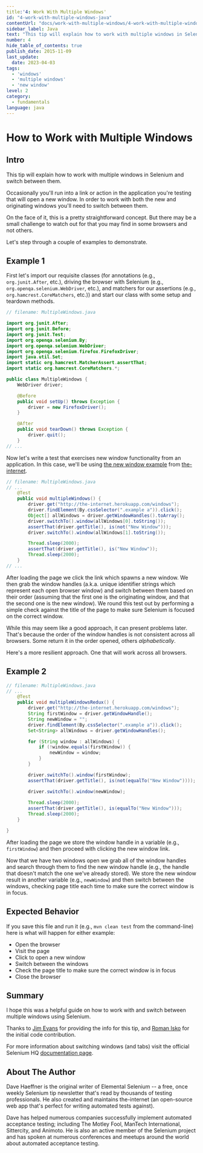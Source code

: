 ```yaml
---
title:'4: Work With Multiple Windows'
id: "4-work-with-multiple-windows-java"
contentUrl: "docs/work-with-multiple-windows/4-work-with-multiple-windows-java"
sidebar_label: Java
text: "This tip will explain how to work with multiple windows in Selenium and switch between them. Occasionally you'll run into a link or action in the application you're testing that will open a new window."
number: 4
hide_table_of_contents: true
publish_date: 2015-11-09
last_update:
  date: 2023-04-03
tags:
  - 'windows'
  - 'multiple windows'
  - 'new window'
level: 2
category:
  - fundamentals
language: java
---
```


# How to Work with Multiple Windows

## Intro

This tip will explain how to work with multiple windows in Selenium and switch between them.

Occasionally you'll run into a link or action in the application you're testing that will open a new window. In order to work with both the new and originating windows you'll need to switch between them.

On the face of it, this is a pretty straightforward concept. But there may be a small challenge to watch out for that you may find in some browsers and not others.

Let's step through a couple of examples to demonstrate.


## Example 1

First let's import our requisite classes (for annotations (e.g., `org.junit.After`, etc.), driving the browser with Selenium (e.g., `org.openqa.selenium.WebDriver`, etc.), and matchers for our assertions (e.g., `org.hamcrest.CoreMatchers`, etc.)) and start our class with some setup and teardown methods.

```java
// filename: MultipleWindows.java

import org.junit.After;
import org.junit.Before;
import org.junit.Test;
import org.openqa.selenium.By;
import org.openqa.selenium.WebDriver;
import org.openqa.selenium.firefox.FirefoxDriver;
import java.util.Set;
import static org.hamcrest.MatcherAssert.assertThat;
import static org.hamcrest.CoreMatchers.*;

public class MultipleWindows {
    WebDriver driver;

    @Before
    public void setUp() throws Exception {
        driver = new FirefoxDriver();
    }

    @After
    public void tearDown() throws Exception {
        driver.quit();
    }
// ...
```

Now let's write a test that exercises new window functionality from an application. In this case, we'll be using [the new window example](http://the-internet.herokuapp.com/windows) from [the-internet](https://github.com/tourdedave/the-internet).

```java
// filename: MultipleWindows.java
// ...
    @Test
    public void multipleWindows() {
        driver.get("http://the-internet.herokuapp.com/windows");
        driver.findElement(By.cssSelector(".example a")).click();
        Object[] allWindows = driver.getWindowHandles().toArray();
        driver.switchTo().window(allWindows[0].toString());
        assertThat(driver.getTitle(), is(not("New Window")));
        driver.switchTo().window(allWindows[1].toString());

        Thread.sleep(2000);
        assertThat(driver.getTitle(), is("New Window"));
        Thread.sleep(2000);
    }
// ...
```

After loading the page we click the link which spawns a new window. We then grab the window handles (a.k.a. unique identifier strings which represent each open browser window) and switch between them based on their order (assuming that the first one is the originating window, and that the second one is the new window). We round this test out by performing a simple check against the title of the page to make sure Selenium is focused on the correct window.

While this may seem like a good approach, it can present problems later. That's because the order of the window handles is not consistent across all browsers. Some return it in the order opened, others _alphabetically_.

Here's a more resilient approach. One that will work across all browsers.

## Example 2

```java
// filename: MultipleWindows.java
// ...
    @Test
    public void multipleWindowsRedux() {
        driver.get("http://the-internet.herokuapp.com/windows");
        String firstWindow = driver.getWindowHandle();
        String newWindow = "";
        driver.findElement(By.cssSelector(".example a")).click();
        Set<String> allWindows = driver.getWindowHandles();

        for (String window : allWindows) {
            if (!window.equals(firstWindow)) {
                newWindow = window;
            }
        }

        driver.switchTo().window(firstWindow);
        assertThat(driver.getTitle(), is(not(equalTo("New Window"))));

        driver.switchTo().window(newWindow);
        
        Thread.sleep(2000);
        assertThat(driver.getTitle(), is(equalTo("New Window")));
        Thread.sleep(2000);
    }

}
```

After loading the page we store the window handle in a variable (e.g., `firstWindow`) and then proceed with clicking the new window link.

Now that we have two windows open we grab all of the window handles and search through them to find the new window handle (e.g., the handle that doesn't match the one we've already stored). We store the new window result in another variable (e.g., `newWindow`) and then switch between the windows, checking page title each time to make sure the correct window is in focus.


## Expected Behavior

If you save this file and run it (e.g., `mvn clean test` from the command-line) here is what will happen for either example:

+ Open the browser
+ Visit the page
+ Click to open a new window
+ Switch between the windows
+ Check the page title to make sure the correct window is in focus
+ Close the browser

## Summary

I hope this was a helpful guide on how to work with and switch between multiple windows using Selenium.

Thanks to [Jim Evans](https://twitter.com/jimevansmusic) for providing the info for this tip, and [Roman Isko](https://github.com/RomanIsko) for the initial code contribution.

For more information about switching windows (and tabs) visit the official Selenium HQ [documentation page](https://www.selenium.dev/documentation/webdriver/interactions/windows/).

## About The Author

Dave Haeffner is the original writer of Elemental Selenium -- a free, once weekly Selenium tip newsletter that's read by thousands of testing professionals. He also created and maintains the-internet (an open-source web app that's perfect for writing automated tests against).

Dave has helped numerous companies successfully implement automated acceptance testing; including The Motley Fool, ManTech International, Sittercity, and Animoto. He is also an active member of the Selenium project and has spoken at numerous conferences and meetups around the world about automated acceptance testing.